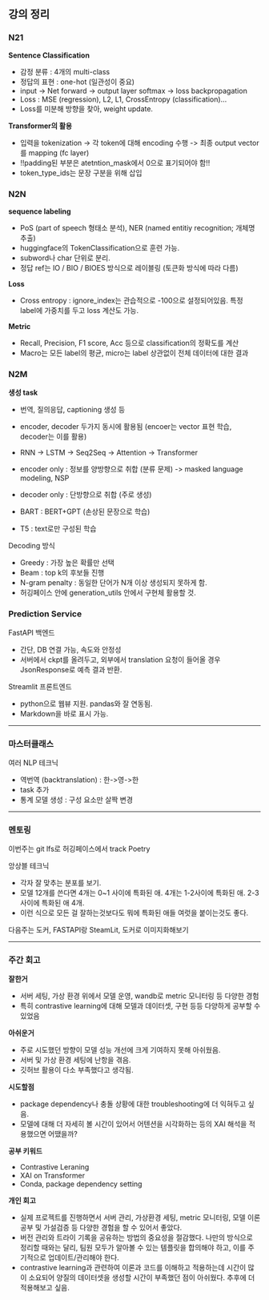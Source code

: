 
## 강의 정리

### N21
**Sentence Classification**
- 감정 분류 : 4개의 multi-class
- 정답의 표현 : one-hot (일관성이 중요)
- input -> Net forward -> output layer softmax -> loss backpropagation
- Loss : MSE (regression), L2, L1, CrossEntropy (classification)... 
- Loss를 미분해 방향을 찾아, weight update.

**Transformer의 활용**
- 입력을 tokenization -> 각 token에 대해 encoding 수행 -> 최종 output vector를 mapping (fc layer)
- !!padding된 부분은 atetntion_mask에서 0으로 표기되어야 함!!
- token_type_ids는 문장 구분을 위해 삽입

### N2N
**sequence labeling**
- PoS (part of speech 형태소 분석), NER (named entitiy recognition; 개체명 추출)
- huggingface의 TokenClassification으로 훈련 가능.
- subword나 char 단위로 분리. 
- 정답 ref는 IO / BIO / BIOES 방식으로 레이블링 (토큰화 방식에 따라 다름)

**Loss** 
- Cross entropy : ignore_index는 관습적으로 -100으로 설정되어있음. 특정 label에 가중치를 두고 loss 계산도 가능.

**Metric**
- Recall, Precision, F1 score, Acc 등으로 classification의 정확도를 계산
- Macro는 모든 label의 평균, micro는 label 상관없이 전체 데이터에 대한 결과

### N2M
**생성 task**
- 번역, 질의응답, captioning 생성 등 
- encoder, decoder 두가지 동시에 활용됨 (encoer는 vector 표현 학습, decoder는 이를 활용)
- RNN -> LSTM -> Seq2Seq -> Attention -> Transformer

- encoder only : 정보를 양방향으로 취합 (분류 문제) -> masked language modeling, NSP
- decoder only : 단방향으로 취합 (주로 생성)

- BART : BERT+GPT (손상된 문장으로 학습)
- T5 : text로만 구성된 학습

Decoding 방식
- Greedy : 가장 높은 확률만 선택
- Beam : top k의 후보들 진행
- N-gram penalty : 동일한 단어가 N개 이상 생성되지 못하게 함.
- 허깅페이스 안에 generation_utils 안에서 구현체 활용할 것.

### Prediction Service
FastAPI 백엔드
- 간단, DB 연결 가능, 속도와 안정성
- 서버에서 ckpt를 올려두고, 외부에서 translation 요청이 들어올 경우 JsonResponse로 예측 결과 반환.

Streamlit 프론트엔드
- python으로 웹뷰 지원. pandas와 잘 연동됨.
- Markdown을 바로 표시 가능.
 
---

### 마스터클래스
여러 NLP 테크닉

- 역번역 (backtranslation) : 한->영->한
- task 추가
- 통계 모델 생성 :  구성 요소만 살짝 변경


---

### 멘토링

이번주는 git lfs로 허깅페이스에서 track
Poetry

앙상블 테크닉
- 각자 잘 맞추는 분포를 보기.
- 모델 12개를 쓴다면 4개는 0~1 사이에 특화된 애. 4개는 1-2사이에 특화된 애.  2-3 사이에 특화된 애 4개.
- 이런 식으로 모든 걸 잘하는것보다도 뭐에 특화된 애들 여럿을 붙이는것도 좋다.


다음주는 도커, FASTAPI랑 SteamLit, 도커로 이미지화해보기



---
### 주간 회고


**잘한거**
- 서버 세팅, 가상 환경 위에서 모델 운영, wandb로 metric 모니터링 등 다양한 경험
- 특히 contrastive learning에 대해 모델과 데이터셋, 구현 등등 다양하게 공부할 수 있었음

**아쉬운거**
- 주로 시도했던 방향이 모델 성능 개선에 크게 기여하지 못해 아쉬웠음. 
- 서버 및 가상 환경 세팅에 난항을 겪음.
- 깃허브 활용이 다소 부족했다고 생각됨.

**시도할점**
- package dependency나 충돌 상황에 대한 troubleshooting에 더 익혀두고 싶음.
- 모델에 대해 더 자세히 볼 시간이 있어서 어텐션을 시각화하는 등의 XAI 해석을 적용했으면 어땠을까?

**공부 키워드**
- Contrastive Leraning
- XAI on Transformer
- Conda, package dependency setting

**개인 회고**
- 실제 프로젝트를 진행하면서 서버 관리, 가상환경 세팅, metric 모니터링, 모델 이론 공부 및 가설검증 등 다양한 경험을 할 수 있어서 좋았다.
- 버전 관리와 트라이 기록을 공유하는 방법의 중요성을 절감했다. 나만의 방식으로 정리할 때와는 달리, 팀원 모두가 알아볼 수 있는 템플릿을 합의해야 하고, 이를 주기적으로 업데이트/관리해야 한다.
- contrastive learning과 관련하여 이론과 코드를 이해하고 적용하는데 시간이 많이 소요되어 양질의 데이터셋을 생성할 시간이 부족했던 점이 아쉬웠다. 추후에 더 적용해보고 싶음.
